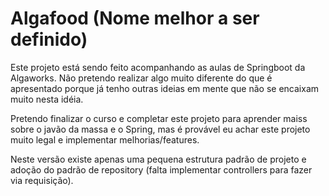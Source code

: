 # Algafood (Nome melhor a ser definido)


Este projeto está sendo feito acompanhando as aulas de Springboot da Algaworks. Não pretendo 
realizar algo muito diferente do que é apresentado porque já tenho outras ideias em mente que não se 
encaixam muito nesta idéia.

Pretendo finalizar o curso e completar este projeto para aprender maiss sobre o javão da massa e o Spring,
mas é provável eu achar este projeto muito legal e implementar melhorias/features.

Neste versão existe apenas uma pequena estrutura padrão de projeto e adoção do padrão de repository
(falta implementar controllers para fazer via requisição). 

 

